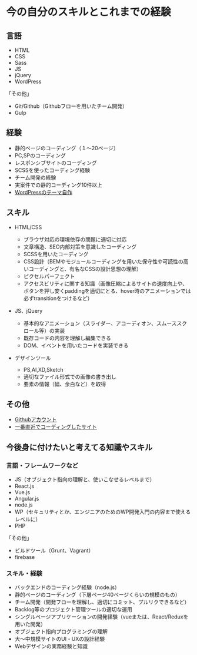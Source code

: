 # 今の自分のスキルとこれまでの経験

## 言語
* HTML
* CSS
* Sass
* JS
* jQuery
* WordPress

「その他」
* Git/Github（Githubフローを用いたチーム開発）
* Gulp

## 経験
* 静的ページのコーディング（１〜20ページ）
* PC,SPのコーディング
* レスポンシブサイトのコーディング
* SCSSを使ったコーディング経験
* チーム開発の経験
* 実案件での静的コーディング10件以上
* [WordPressのテーマ自作](https://wp-practice.xyz)


## スキル
* HTML/CSS
    * ブラウザ対応の環境依存の問題に適切に対応
    * 文章構造、SEO内部対策を意識したコーディング
    * SCSSを用いたコーディング
    * CSS設計（BEMやモジュールコーディングを用いた保守性や可読性の高いコーディングと、有名なCSSの設計思想の理解）
    * ピクセルパーフェクト
    * アクセスビリティに関する知識（画像圧縮によるサイトの速度向上や、ボタンを押し安くpaddingを適切にとる、hover時のアニメーションでは必ずtransitionをつけるなど）

* JS、jQuery
    * 基本的なアニメーション（スライダー、アコーディオン、スムーススクロール等）の実装
    * 既存コードの内容を理解し編集できる
    * DOM、イベントを用いたコードを実装できる

* デザインツール
    * PS,AI,XD,Sketch
    * 適切なファイル形式での画像の書き出し
    * 要素の情報（幅、余白など）を取得

## その他
* [Githubアカウント](https://github.com/benzy78)
* [一番直近でコーディングしたサイト](https://benzy78.github.io/day28/)


## 今後身に付けたいと考えてる知識やスキル

### 言語・フレームワークなど
* JS（オブジェクト指向の理解と、使いこなせるレベルまで）
* React.js
* Vue.js
* Angular.js
* node.js
* WP（セキュリティとか、エンジニアのためのWP開発入門の内容まで使えるレベルに）
* PHP

「その他」
* ビルドツール（Grunt、Vagrant）
* firebase

### スキル・経験
* バックエンドのコーディング経験（node.js）
* 静的ページのコーディング（下層ページ40ページくらいの規模のもの）
* チーム開発（開発フローを理解し、適切にコミット、プルリクできるなど）
* Backlog等のプロジェクト管理ツールの適切な運用
* シングルページアプリケーションの開発経験（vueまたは、React/Reduxを用いた開発）
* オブジェクト指向プログラミングの理解
* 大〜中規模サイトのUI・UXの設計経験
* Webデザインの実務経験と知識
